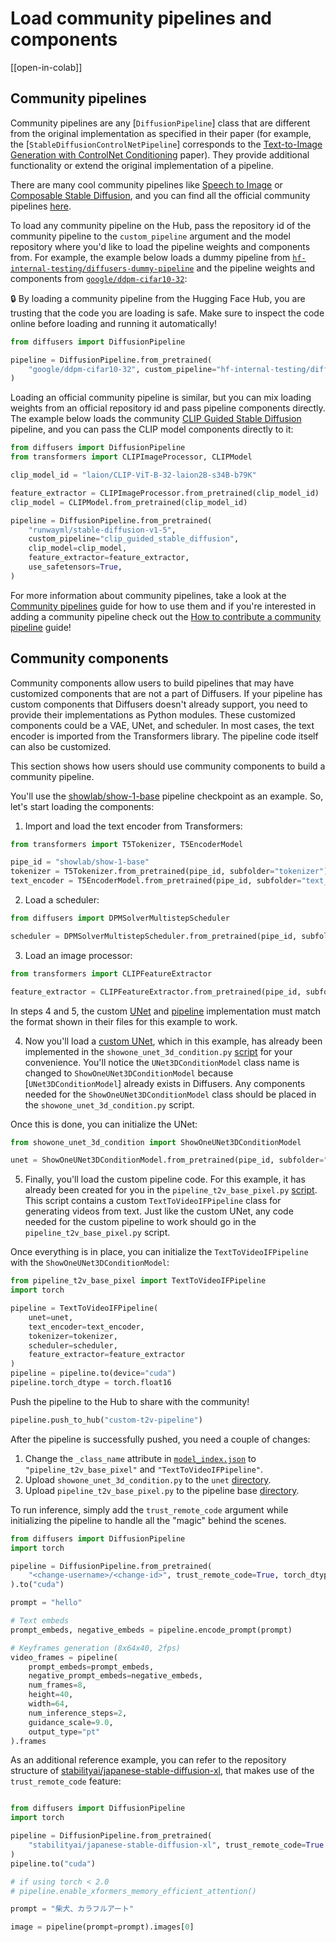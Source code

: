 <!--Copyright 2024 The HuggingFace Team. All rights reserved.

Licensed under the Apache License, Version 2.0 (the "License"); you may not use this file except in compliance with
the License. You may obtain a copy of the License at

http://www.apache.org/licenses/LICENSE-2.0

Unless required by applicable law or agreed to in writing, software distributed under the License is distributed on
an "AS IS" BASIS, WITHOUT WARRANTIES OR CONDITIONS OF ANY KIND, either express or implied. See the License for the
specific language governing permissions and limitations under the License.
-->

# Load community pipelines and components

[[open-in-colab]]

## Community pipelines

Community pipelines are any [`DiffusionPipeline`] class that are different from the original implementation as specified in their paper (for example, the [`StableDiffusionControlNetPipeline`] corresponds to the [Text-to-Image Generation with ControlNet Conditioning](https://arxiv.org/abs/2302.05543) paper). They provide additional functionality or extend the original implementation of a pipeline.

There are many cool community pipelines like [Speech to Image](https://github.com/huggingface/diffusers/tree/main/examples/community#speech-to-image) or [Composable Stable Diffusion](https://github.com/huggingface/diffusers/tree/main/examples/community#composable-stable-diffusion), and you can find all the official community pipelines [here](https://github.com/huggingface/diffusers/tree/main/examples/community).

To load any community pipeline on the Hub, pass the repository id of the community pipeline to the `custom_pipeline` argument and the model repository where you'd like to load the pipeline weights and components from. For example, the example below loads a dummy pipeline from [`hf-internal-testing/diffusers-dummy-pipeline`](https://huggingface.co/hf-internal-testing/diffusers-dummy-pipeline/blob/main/pipeline.py) and the pipeline weights and components from [`google/ddpm-cifar10-32`](https://huggingface.co/google/ddpm-cifar10-32):

<Tip warning={true}>

🔒 By loading a community pipeline from the Hugging Face Hub, you are trusting that the code you are loading is safe. Make sure to inspect the code online before loading and running it automatically!

</Tip>

```py
from diffusers import DiffusionPipeline

pipeline = DiffusionPipeline.from_pretrained(
    "google/ddpm-cifar10-32", custom_pipeline="hf-internal-testing/diffusers-dummy-pipeline", use_safetensors=True
)
```

Loading an official community pipeline is similar, but you can mix loading weights from an official repository id and pass pipeline components directly. The example below loads the community [CLIP Guided Stable Diffusion](https://github.com/huggingface/diffusers/tree/main/examples/community#clip-guided-stable-diffusion) pipeline, and you can pass the CLIP model components directly to it:

```py
from diffusers import DiffusionPipeline
from transformers import CLIPImageProcessor, CLIPModel

clip_model_id = "laion/CLIP-ViT-B-32-laion2B-s34B-b79K"

feature_extractor = CLIPImageProcessor.from_pretrained(clip_model_id)
clip_model = CLIPModel.from_pretrained(clip_model_id)

pipeline = DiffusionPipeline.from_pretrained(
    "runwayml/stable-diffusion-v1-5",
    custom_pipeline="clip_guided_stable_diffusion",
    clip_model=clip_model,
    feature_extractor=feature_extractor,
    use_safetensors=True,
)
```

For more information about community pipelines, take a look at the [Community pipelines](custom_pipeline_examples) guide for how to use them and if you're interested in adding a community pipeline check out the [How to contribute a community pipeline](contribute_pipeline) guide!

## Community components

Community components allow users to build pipelines that may have customized components that are not a part of Diffusers. If your pipeline has custom components that Diffusers doesn't already support, you need to provide their implementations as Python modules. These customized components could be a VAE, UNet, and scheduler. In most cases, the text encoder is imported from the Transformers library. The pipeline code itself can also be customized.

This section shows how users should use community components to build a community pipeline.

You'll use the [showlab/show-1-base](https://huggingface.co/showlab/show-1-base) pipeline checkpoint as an example. So, let's start loading the components:

1. Import and load the text encoder from Transformers:

```python
from transformers import T5Tokenizer, T5EncoderModel

pipe_id = "showlab/show-1-base"
tokenizer = T5Tokenizer.from_pretrained(pipe_id, subfolder="tokenizer")
text_encoder = T5EncoderModel.from_pretrained(pipe_id, subfolder="text_encoder")
```

2. Load a scheduler:

```python
from diffusers import DPMSolverMultistepScheduler

scheduler = DPMSolverMultistepScheduler.from_pretrained(pipe_id, subfolder="scheduler")
```

3. Load an image processor:

```python
from transformers import CLIPFeatureExtractor

feature_extractor = CLIPFeatureExtractor.from_pretrained(pipe_id, subfolder="feature_extractor")
```

<Tip warning={true}>

In steps 4 and 5, the custom [UNet](https://github.com/showlab/Show-1/blob/main/showone/models/unet_3d_condition.py) and [pipeline](https://huggingface.co/sayakpaul/show-1-base-with-code/blob/main/unet/showone_unet_3d_condition.py) implementation must match the format shown in their files for this example to work.

</Tip>

4. Now you'll load a [custom UNet](https://github.com/showlab/Show-1/blob/main/showone/models/unet_3d_condition.py), which in this example, has already been implemented in the `showone_unet_3d_condition.py` [script](https://huggingface.co/sayakpaul/show-1-base-with-code/blob/main/unet/showone_unet_3d_condition.py) for your convenience. You'll notice the `UNet3DConditionModel` class name is changed to `ShowOneUNet3DConditionModel` because [`UNet3DConditionModel`] already exists in Diffusers. Any components needed for the `ShowOneUNet3DConditionModel` class should be placed in the `showone_unet_3d_condition.py` script.

Once this is done, you can initialize the UNet:

```python
from showone_unet_3d_condition import ShowOneUNet3DConditionModel

unet = ShowOneUNet3DConditionModel.from_pretrained(pipe_id, subfolder="unet")
```

5. Finally, you'll load the custom pipeline code. For this example, it has already been created for you in the `pipeline_t2v_base_pixel.py` [script](https://huggingface.co/sayakpaul/show-1-base-with-code/blob/main/pipeline_t2v_base_pixel.py). This script contains a custom `TextToVideoIFPipeline` class for generating videos from text. Just like the custom UNet, any code needed for the custom pipeline to work should go in the `pipeline_t2v_base_pixel.py` script. 

Once everything is in place, you can initialize the `TextToVideoIFPipeline` with the `ShowOneUNet3DConditionModel`:

```python
from pipeline_t2v_base_pixel import TextToVideoIFPipeline
import torch

pipeline = TextToVideoIFPipeline(
    unet=unet,
    text_encoder=text_encoder,
    tokenizer=tokenizer,
    scheduler=scheduler,
    feature_extractor=feature_extractor
)
pipeline = pipeline.to(device="cuda")
pipeline.torch_dtype = torch.float16
```

Push the pipeline to the Hub to share with the community!

```python
pipeline.push_to_hub("custom-t2v-pipeline")
```

After the pipeline is successfully pushed, you need a couple of changes:

1. Change the `_class_name` attribute in [`model_index.json`](https://huggingface.co/sayakpaul/show-1-base-with-code/blob/main/model_index.json#L2) to `"pipeline_t2v_base_pixel"` and `"TextToVideoIFPipeline"`.
2. Upload `showone_unet_3d_condition.py` to the `unet` [directory](https://huggingface.co/sayakpaul/show-1-base-with-code/blob/main/unet/showone_unet_3d_condition.py).
3. Upload `pipeline_t2v_base_pixel.py` to the pipeline base [directory](https://huggingface.co/sayakpaul/show-1-base-with-code/blob/main/unet/showone_unet_3d_condition.py).

To run inference, simply add the `trust_remote_code` argument while initializing the pipeline to handle all the "magic" behind the scenes.

```python
from diffusers import DiffusionPipeline
import torch

pipeline = DiffusionPipeline.from_pretrained(
    "<change-username>/<change-id>", trust_remote_code=True, torch_dtype=torch.float16
).to("cuda")

prompt = "hello"

# Text embeds
prompt_embeds, negative_embeds = pipeline.encode_prompt(prompt)

# Keyframes generation (8x64x40, 2fps)
video_frames = pipeline(
    prompt_embeds=prompt_embeds,
    negative_prompt_embeds=negative_embeds,
    num_frames=8,
    height=40,
    width=64,
    num_inference_steps=2,
    guidance_scale=9.0,
    output_type="pt"
).frames
```

As an additional reference example, you can refer to the repository structure of [stabilityai/japanese-stable-diffusion-xl](https://huggingface.co/stabilityai/japanese-stable-diffusion-xl/), that makes use of the `trust_remote_code` feature:

```python

from diffusers import DiffusionPipeline
import torch

pipeline = DiffusionPipeline.from_pretrained(
    "stabilityai/japanese-stable-diffusion-xl", trust_remote_code=True
)
pipeline.to("cuda")

# if using torch < 2.0
# pipeline.enable_xformers_memory_efficient_attention()

prompt = "柴犬、カラフルアート"

image = pipeline(prompt=prompt).images[0]

```